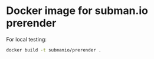 # Docker image for subman.io prerender

For local testing:

```bash
docker build -t submanio/prerender .
```

